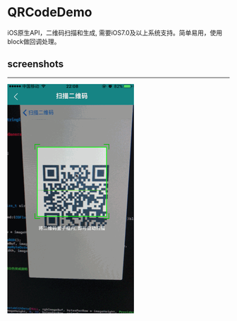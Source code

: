 # QRCodeDemo
iOS原生API，二维码扫描和生成, 需要iOS7.0及以上系统支持。简单易用，使用block做回调处理。

## screenshots
***
![image](Preview/demo.gif)
